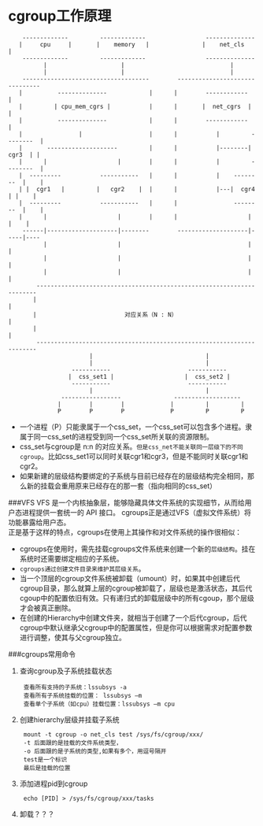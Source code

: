 cgroup工作原理
=============

		-------------         -------------                 --------------
	   |     cpu     |       |    memory   |               |    net_cls   |
	    -------------         -------------                 --------------
	          |                     |                              |       
	          |                     |                              |      
	    ------------------------------------        -------------------------------
	   |          --------------            |      |        ------------           |
	   |         | cpu_mem_cgrs |           |      |       |  net_cgrs  |          |
	   |          --------------            |      |        ------------           |
	   |                |                   |      |           |         --------  |
	   |       --------------------         |      |           |--------|  cgr3  | |
	   |      |                    |        |      |           |         --------  |
	   |  ---------           -----------   |      |           |    --------  |    |
	   | |  cgr1   |         |   cgr2    |  |      |           |---|  cgr4  | |    |
	   |  ---------           -----------   |      |                --------  |    |
	   |      |                    |        |      |                    |     |    |      
	    ------|--------------------|--------        --------------------|-----|----
	          |                    |                                    |     |
	          |                    |                                    |     |
	          |                    |                                    |     |
	        ----------------------------------------------------------------------
	       |                                                                      |
	       |                         对应关系（N : N）                             |
	       |                                                                      |
	        ----------------------------------------------------------------------
	                       |                                |
	                       |                                |
	                  -----------                      -----------
	                 |  css_set1 |                    |  css_set2 |
	                  -----------                      -----------
	                       |                                |
	               -----------------               -------------------
	              |        |        |             |         |         |
	              P        P        P             P         P         P
	              
* 一个进程（P）只能隶属于一个css_set，一个css_set可以包含多个进程。隶属于同一css_set的进程受到同一个css_set所关联的资源限制。
* css_set与cgroup是 n:n 的对应关系。`但是css_net不能关联同一层级下的不同cgroup`。比如css_set1可以同时关联cgr1和cgr3，但是不能同时关联cgr1和cgr2。
* 如果新建的层级结构要绑定的子系统与目前已经存在的层级结构完全相同，那么新的挂载会重用原来已经存在的那一套（指向相同的css_set）

###VFS
VFS 是一个内核抽象层，能够隐藏具体文件系统的实现细节，从而给用户态进程提供一套统一的 API 接口。
cgroups正是通过VFS（虚拟文件系统）将功能暴露给用户态。        
正是基于这样的特点，cgroups在使用上其操作和对文件系统的操作很相似：

* cgroups在使用时，需先挂载cgroups文件系统来创建一个新的`层级结构`。挂在系统时还需要绑定相应的子系统。
* `cgroups通过创建文件目录来维护其层级关系`。
* 当一个顶层的cgroup文件系统被卸载（umount）时，如果其中创建后代cgroup目录，那么就算上层的cgroup被卸载了，层级也是激活状态，其后代cgoup中的配置依旧有效。只有递归式的卸载层级中的所有cgoup，那个层级才会被真正删除。
* 在创建的Hierarchy中创建文件夹，就相当于创建了一个后代cgroup，后代cgroup中默认继承父cgroup中的配置属性，但是你可以根据需求对配置参数进行调整，使其与父cgroup独立。

###cgroups常用命令
1. 查询cgroup及子系统挂载状态

		查看所有支持的子系统：lssubsys -a
		查看所有子系统挂载的位置： lssubsys –m
		查看单个子系统（如cpu）挂载位置：lssubsys –m cpu 
		
2. 创建hierarchy层级并挂载子系统

		mount -t cgroup -o net_cls test /sys/fs/cgroup/xxx/
		-t 后面跟的是挂载的文件系统类型，
		-o 后面跟的是子系统的类型,如果有多个，用逗号隔开
		test是一个标识
		最后是挂载的位置
3. 添加进程pid到cgroup

		echo [PID] > /sys/fs/cgroup/xxx/tasks		
4. 卸载？？？

